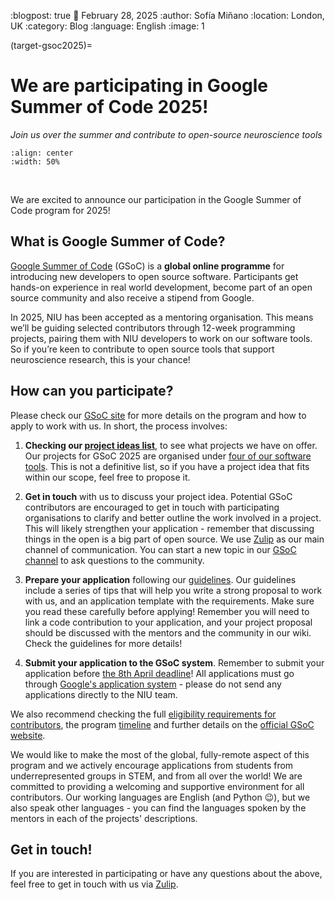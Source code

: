 :blogpost: true
:date: February 28, 2025
:author: Sofía Miñano
:location: London, UK
:category: Blog
:language: English
:image: 1

(target-gsoc2025)=
# We are participating in Google Summer of Code 2025!
*Join us over the summer and contribute to open-source neuroscience tools*

```{image} /_static/blog_images/gsoc2025/gsoc-niu.png
:align: center
:width: 50%
```


<br>

We are excited to announce our participation in the Google Summer of Code program for 2025!

## What is Google Summer of Code?
[Google Summer of Code](https://summerofcode.withgoogle.com/) (GSoC) is a **global online programme** for introducing new developers to open source software. Participants get hands-on experience in real world development, become part of an open source community and also receive a stipend from Google.

In 2025, NIU has been accepted as a mentoring organisation. This means we’ll be guiding selected contributors through 12-week programming projects, pairing them with NIU developers to work on our software tools. So if you’re keen to contribute to open source tools that support neuroscience research, this is your chance!


## How can you participate?
Please check our [GSoC site](../get-involved/gsoc/index.md) for more details on the program and how to apply to work with us. In short, the process involves:

1. **Checking our [project ideas list](../get-involved/gsoc/projects_2025/index.md)**, to see what projects we have on offer. Our projects for GSoC 2025 are organised under [four of our software tools](../get-involved/gsoc/index.md#gsoc-niu-projects-2025). This is not a definitive list, so if you have a project idea that fits within our scope, feel free to propose it.

2. **Get in touch** with us to discuss your project idea. Potential GSoC contributors are encouraged to get in touch with participating organisations to clarify and better outline the work involved in a project. This will likely strengthen your application - remember that discussing things in the open is a big part of open source. We use [Zulip](https://neuroinformatics.zulipchat.com/) as our main channel of communication. You can start a new topic in our [GSoC channel](https://neuroinformatics.zulipchat.com/#narrow/channel/487898-GSoC) to ask questions to the community. 

3. **Prepare your application** following our [guidelines](../get-involved/gsoc/guidelines.md). Our guidelines include a series of tips that will help you write a strong proposal to work with us, and an application template with the requirements. Make sure you read these carefully before applying! Remember you will need to link a code contribution to your application, and your project proposal should be discussed with the mentors and the community in our wiki. Check the guidelines for more details!

4. **Submit your application to the GSoC system**. Remember to submit your application before [the 8th April deadline](https://developers.google.com/open-source/gsoc/timeline#april_8_-_1800_utc)! All applications must go through [Google's application system](https://summerofcode.withgoogle.com/) - please do not send any applications directly to the NIU team.

We also recommend checking the full [eligibility requirements for contributors](https://summerofcode.withgoogle.com/rules), the program [timeline](https://developers.google.com/open-source/gsoc/timeline) and further details on the [official GSoC website](https://summerofcode.withgoogle.com/). 

We would like to make the most of the global, fully-remote aspect of this program and we actively encourage applications from students from underrepresented groups in STEM, and from all over the world! We are committed to providing a welcoming and supportive environment for all contributors. Our working languages are English (and Python 😉), but we also speak other languages - you can find the languages spoken by the mentors in each of the projects' descriptions.

## Get in touch!

If you are interested in participating or have any questions about the above, feel free to get in touch with us via [Zulip](https://neuroinformatics.zulipchat.com/).
